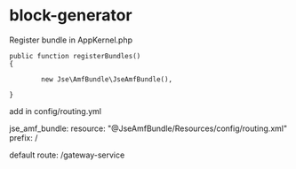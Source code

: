 block-generator
===============

Register bundle in AppKernel.php

    public function registerBundles()
    {
    
            new Jse\AmfBundle\JseAmfBundle(),
            
    }

add in config/routing.yml

jse_amf_bundle:
    resource: "@JseAmfBundle/Resources/config/routing.xml"
    prefix:   /

default route:
  /gateway-service
  
  

